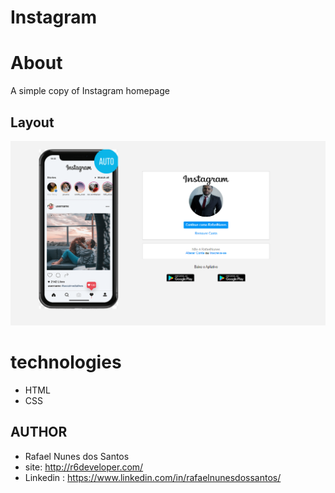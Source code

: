 # Instagram

# About
A simple copy of Instagram homepage

## Layout 
![Layout Page](https://github.com/rafaelnunes93/Instagram/blob/main/assets/instaIMG.png)


# technologies
 - HTML
 - CSS

## AUTHOR

 - Rafael Nunes dos Santos
 - site: http://r6developer.com/
 - Linkedin : https://www.linkedin.com/in/rafaelnunesdossantos/
